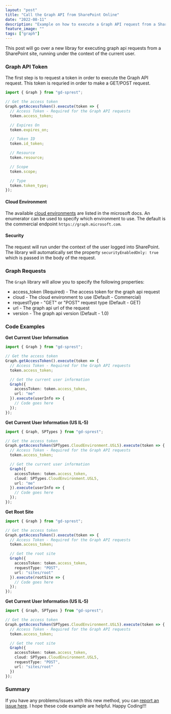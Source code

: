 ```yaml
---
layout: "post"
title: "Call the Graph API from SharePoint Online"
date: "2022-08-11"
description: "Example on how to execute a Graph API request from a SharePoint site running under the user context."
feature_image: ""
tags: ["graph"]
---
```


This post will go over a new libray for executing graph api requests from a SharePoint site, running under the context of the current user.

<!--more-->

### Graph API Token

The first step is to request a token in order to execute the Graph API request. This token is requried in order to make a GET/POST request.

```ts
import { Graph } from "gd-sprest";

// Get the access token
Graph.getAccessToken().execute(token => {
  // Access Token - Required for the Graph API requests
  token.access_token;

  // Expires On
  token.expires_on;

  // Token ID
  token.id_token;

  // Resource
  token.resource;

  // Scope
  token.scope;

  // Type
  token.token_type;
});
```

#### Cloud Environment

The available [cloud environments](https://docs.microsoft.com/en-us/graph/deployments) are listed in the microsoft docs. An enumerator can be used to specify which environment to use. The default is the commercial endpoint `https://graph.microsoft.com`.

#### Security

The request will run under the context of the user logged into SharePoint. The library will automatically set the property `securityEnabledOnly: true` which is passed in the body of the request.

### Graph Requests

The `Graph` library will allow you to specify the following properties:

* access_token (Required) - The access token for the graph api request
* cloud - The cloud environment to use (Default - Commercial)
* requestType - "GET" or "POST" request type (Default - GET)
* url - The graph api url of the request
* version - The graph api version (Default - 1.0)

### Code Examples

**Get Current User Information**
```ts
import { Graph } from "gd-sprest";

// Get the access token
Graph.getAccessToken().execute(token => {
  // Access Token - Required for the Graph API requests
  token.access_token;

  // Get the current user information
  Graph({
    accessToken: token.access_token,
    url: "me"
  }).execute(userInfo => {
    // Code goes here
  });
});
```

**Get Current User Information (US IL-5)**
```ts
import { Graph, SPTypes } from "gd-sprest";

// Get the access token
Graph.getAccessToken(SPTypes.CloudEnvironment.USL5).execute(token => {
  // Access Token - Required for the Graph API requests
  token.access_token;

  // Get the current user information
  Graph({
    accessToken: token.access_token,
    cloud: SPTypes.CloudEnvironment.USL5,
    url: "me"
  }).execute(userInfo => {
    // Code goes here
  });
});
```

**Get Root Site**
```ts
import { Graph } from "gd-sprest";

// Get the access token
Graph.getAccessToken().execute(token => {
  // Access Token - Required for the Graph API requests
  token.access_token;

  // Get the root site
  Graph({
    accessToken: token.access_token,
    requestType: "POST",
    url: "sites/root"
  }).execute(rootSite => {
    // Code goes here
  });
});
```

**Get Current User Information (US IL-5)**
```ts
import { Graph, SPTypes } from "gd-sprest";

// Get the access token
Graph.getAccessToken(SPTypes.CloudEnvironment.USL5).execute(token => {
  // Access Token - Required for the Graph API requests
  token.access_token;

  // Get the root site
  Graph({
    accessToken: token.access_token,
    cloud: SPTypes.CloudEnvironment.USL5,
    requestType: "POST",
    url: "sites/root"
  })
});
```

### Summary

If you have any problems/issues with this new method, you can [report an issue here](https://github.com/gunjandatta/sprest/issues). I hope these code example are helpful. Happy Coding!!!